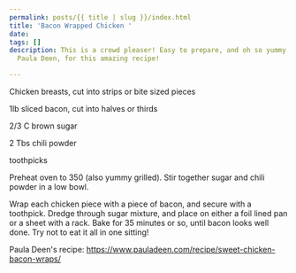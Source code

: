 ```yaml
---
permalink: posts/{{ title | slug }}/index.html
title: 'Bacon Wrapped Chicken '
date: 
tags: []
description: This is a crowd pleaser! Easy to prepare, and oh so yummy. Thank you
  Paula Deen, for this amazing recipe!

---
```

Chicken breasts, cut into strips or bite sized pieces

1lb sliced bacon, cut into halves or thirds

2/3 C brown sugar

2 Tbs chili powder

toothpicks

Preheat oven to 350 (also yummy grilled). Stir together sugar and chili powder in a low bowl. 

Wrap each chicken piece with a piece of bacon, and secure with a toothpick. Dredge through sugar mixture, and place on either a foil lined pan or a sheet with a rack. Bake for 35 minutes or so, until bacon looks well done. Try not to eat it all in one sitting! 

Paula Deen's recipe: https://www.pauladeen.com/recipe/sweet-chicken-bacon-wraps/